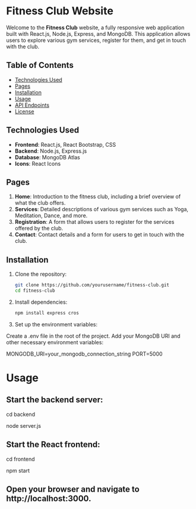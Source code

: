 # Fitness Club Website

Welcome to the **Fitness Club** website, a fully responsive web application built with React.js, Node.js, Express, and MongoDB. This application allows users to explore various gym services, register for them, and get in touch with the club.

## Table of Contents

- [Technologies Used](#technologies-used)
- [Pages](#pages)
- [Installation](#installation)
- [Usage](#usage)
- [API Endpoints](#api-endpoints)
- [License](#license)

## Technologies Used

- **Frontend**: React.js, React Bootstrap, CSS
- **Backend**: Node.js, Express.js
- **Database**: MongoDB Atlas
- **Icons**: React Icons

## Pages

1. **Home**: Introduction to the fitness club, including a brief overview of what the club offers.
2. **Services**: Detailed descriptions of various gym services such as Yoga, Meditation, Dance, and more.
3. **Registration**: A form that allows users to register for the services offered by the club.
4. **Contact**: Contact details and a form for users to get in touch with the club.

## Installation

1. Clone the repository:

   ```bash
   git clone https://github.com/yourusername/fitness-club.git
   cd fitness-club

2. Install dependencies:

   ```bash
   npm install express cros 
   
3. Set up the environment variables:

Create a .env file in the root of the project.
Add your MongoDB URI and other necessary environment variables:
 
  MONGODB_URI=your_mongodb_connection_string
  PORT=5000
  
# Usage

## Start the backend server:


 cd backend 
 
 node server.js

## Start the React frontend:

cd frontend

npm start


## Open your browser and navigate to http://localhost:3000.

